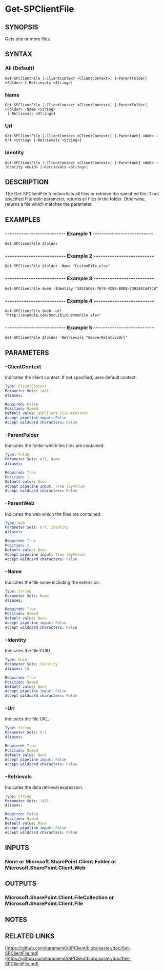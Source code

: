 # Get-SPClientFile

## SYNOPSIS
Gets one or more files.

## SYNTAX

### All (Default)
```
Get-SPClientFile [-ClientContext <ClientContext>] [-ParentFolder] <Folder> [-Retrievals <String>]
```

### Name
```
Get-SPClientFile [-ClientContext <ClientContext>] [-ParentFolder] <Folder> -Name <String>
 [-Retrievals <String>]
```

### Url
```
Get-SPClientFile [-ClientContext <ClientContext>] [-ParentWeb] <Web> -Url <String> [-Retrievals <String>]
```

### Identity
```
Get-SPClientFile [-ClientContext <ClientContext>] [-ParentWeb] <Web> -Identity <Guid> [-Retrievals <String>]
```

## DESCRIPTION
The Get-SPClientFile function lists all files or retrieve the specified file.
If not specified filterable parameter, returns all files in the folder.
Otherwise, returns a file which matches the parameter.

## EXAMPLES

### -------------------------- Example 1 --------------------------
```
Get-SPClientFile $folder
```

### -------------------------- Example 2 --------------------------
```
Get-SPClientFile $folder -Name "CustomFile.xlsx"
```

### -------------------------- Example 3 --------------------------
```
Get-SPClientFile $web -Identity "185C6C6E-7E79-4C80-88D8-7392B4CA47CB"
```

### -------------------------- Example 4 --------------------------
```
Get-SPClientFile $web -Url "http://example.com/DocLib1/CustomFile.xlsx"
```

### -------------------------- Example 5 --------------------------
```
Get-SPClientFile $folder -Retrievals "ServerRelativeUrl"
```

## PARAMETERS

### -ClientContext
Indicates the client context.
If not specified, uses default context.

```yaml
Type: ClientContext
Parameter Sets: (All)
Aliases: 

Required: False
Position: Named
Default value: $SPClient.ClientContext
Accept pipeline input: False
Accept wildcard characters: False
```

### -ParentFolder
Indicates the folder which the files are contained.

```yaml
Type: Folder
Parameter Sets: All, Name
Aliases: 

Required: True
Position: 1
Default value: None
Accept pipeline input: True (ByValue)
Accept wildcard characters: False
```

### -ParentWeb
Indicates the web which the files are contained.

```yaml
Type: Web
Parameter Sets: Url, Identity
Aliases: 

Required: True
Position: 1
Default value: None
Accept pipeline input: True (ByValue)
Accept wildcard characters: False
```

### -Name
Indicates the file name including the extension.

```yaml
Type: String
Parameter Sets: Name
Aliases: 

Required: True
Position: Named
Default value: None
Accept pipeline input: False
Accept wildcard characters: False
```

### -Identity
Indicates the file GUID.

```yaml
Type: Guid
Parameter Sets: Identity
Aliases: Id

Required: True
Position: Named
Default value: None
Accept pipeline input: False
Accept wildcard characters: False
```

### -Url
Indicates the file URL.

```yaml
Type: String
Parameter Sets: Url
Aliases: 

Required: True
Position: Named
Default value: None
Accept pipeline input: False
Accept wildcard characters: False
```

### -Retrievals
Indicates the data retrieval expression.

```yaml
Type: String
Parameter Sets: (All)
Aliases: 

Required: False
Position: Named
Default value: None
Accept pipeline input: False
Accept wildcard characters: False
```

## INPUTS

### None or Microsoft.SharePoint.Client.Folder or Microsoft.SharePoint.Client.Web

## OUTPUTS

### Microsoft.SharePoint.Client.FileCollection or Microsoft.SharePoint.Client.File

## NOTES

## RELATED LINKS

[https://github.com/karamem0/SPClient/blob/master/doc/Get-SPClientFile.md](https://github.com/karamem0/SPClient/blob/master/doc/Get-SPClientFile.md)

